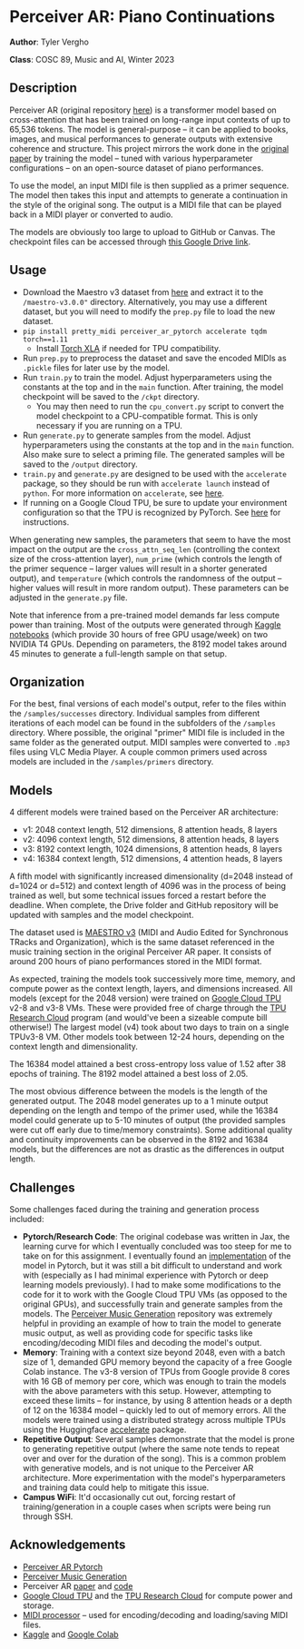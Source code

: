 # Perceiver AR: Piano Continuations
**Author**: Tyler Vergho

**Class**: COSC 89, Music and AI, Winter 2023

## Description

Perceiver AR (original repository [here](https://github.com/google-research/perceiver-ar)) is a transformer model based on cross-attention that has been trained on long-range input contexts of up to 65,536 tokens. The model is general-purpose – it can be applied to books, images, and musical performances to generate outputs with extensive coherence and structure. This project mirrors the work done in the [original paper](https://arxiv.org/abs/2202.07765) by training the model – tuned with various hyperparameter configurations – on an open-source dataset of piano performances.

To use the model, an input MIDI file is then supplied as a primer sequence. The model then takes this input and attempts to generate a continuation in the style of the original song. The output is a MIDI file that can be played back in a MIDI player or converted to audio. 

The models are obviously too large to upload to GitHub or Canvas. The checkpoint files can be accessed through [this Google Drive link](https://drive.google.com/drive/folders/19weYvxuSZro-UoMWZ235VFbnxypz6gvw?usp=share_link).

## Usage
- Download the Maestro v3 dataset from [here](https://magenta.tensorflow.org/datasets/maestro#v300) and extract it to the `/maestro-v3.0.0"` directory. Alternatively, you may use a different dataset, but you will need to modify the `prep.py` file to load the new dataset.
- `pip install pretty_midi perceiver_ar_pytorch accelerate tqdm torch==1.11`
  - Install [Torch XLA](https://github.com/pytorch/xla) if needed for TPU compatibility.
- Run `prep.py` to preprocess the dataset and save the encoded MIDIs as `.pickle` files for later use by the model.
- Run `train.py` to train the model. Adjust hyperparameters using the constants at the top and in the `main` function. After training, the model checkpoint will be saved to the `/ckpt` directory.
  - You may then need to run the `cpu_convert.py` script to convert the model checkpoint to a CPU-compatible format. This is only necessary if you are running on a TPU.
- Run `generate.py` to generate samples from the model. Adjust hyperparameters using the constants at the top and in the `main` function. Also make sure to select a priming file. The generated samples will be saved to the `/output` directory.
- `train.py` and `generate.py` are designed to be used with the `accelerate` package, so they should be run with `accelerate launch` instead of `python`. For more information on `accelerate`, see [here](https://huggingface.co/docs/accelerate/).
- If running on a Google Cloud TPU, be sure to update your environment configuration so that the TPU is recognized by PyTorch. See [here](https://cloud.google.com/tpu/docs/pytorch-xla-ug-tpu-vm) for instructions.

When generating new samples, the parameters that seem to have the most impact on the output are the `cross_attn_seq_len` (controlling the context size of the cross-attention layer), `num_prime` (which controls the length of the primer sequence – larger values will result in a shorter generated output), and `temperature` (which controls the randomness of the output – higher values will result in more random output). These parameters can be adjusted in the `generate.py` file.

Note that inference from a pre-trained model demands far less compute power than training. Most of the outputs were generated through [Kaggle notebooks](https://www.kaggle.com/docs/notebooks) (which provide 30 hours of free GPU usage/week) on two NVIDIA T4 GPUs. Depending on parameters, the 8192 model takes around 45 minutes to generate a full-length sample on that setup.

## Organization

For the best, final versions of each model's output, refer to the files within the `/samples/successes` directory. Individual samples from different iterations of each model can be found in the subfolders of the `/samples` directory. Where possible, the original "primer" MIDI file is included in the same folder as the generated output. MIDI samples were converted to `.mp3` files using VLC Media Player. A couple common primers used across models are included in the `/samples/primers` directory.

## Models

4 different models were trained based on the Perceiver AR architecture:
- v1: 2048 context length, 512 dimensions, 8 attention heads, 8 layers
- v2: 4096 context length, 512 dimensions, 8 attention heads, 8 layers
- v3: 8192 context length, 1024 dimensions, 8 attention heads, 8 layers
- v4: 16384 context length, 512 dimensions, 4 attention heads, 8 layers

A fifth model with significantly increased dimensionality (d=2048 instead of d=1024 or d=512) and context length of 4096 was in the process of being trained as well, but some technical issues forced a restart before the deadline. When complete, the Drive folder and GitHub repository will be updated with samples and the model checkpoint.

The dataset used is [MAESTRO v3](https://magenta.tensorflow.org/datasets/maestro#v300) (MIDI and Audio Edited for Synchronous TRacks and Organization), which is the same dataset referenced in the music training section in the original Perceiver AR paper. It consists of around 200 hours of piano performances stored in the MIDI format.

As expected, training the models took successively more time, memory, and compute power as the context length, layers, and dimensions increased. All models (except for the 2048 version) were trained on [Google Cloud TPU](https://cloud.google.com/tpu) v2-8 and v3-8 VMs. These were provided free of charge through the [TPU Research Cloud](https://sites.research.google/trc/about/) program (and would've been a sizeable compute bill otherwise!) The largest model (v4) took about two days to train on a single TPUv3-8 VM. Other models took between 12-24 hours, depending on the context length and dimensionality.

The 16384 model attained a best cross-entropy loss value of 1.52 after 38 epochs of training. The 8192 model attained a best loss of 2.05.

The most obvious difference between the models is the length of the generated output. The 2048 model generates up to a 1 minute output depending on the length and tempo of the primer used, while the 16384 model could generate up to 5-10 minutes of output (the provided samples were cut off early due to time/memory constraints). Some additional quality and continuity improvements can be observed in the 8192 and 16384 models, but the differences are not as drastic as the differences in output length.

## Challenges

Some challenges faced during the training and generation process included:
- **Pytorch/Research Code**: The original codebase was written in Jax, the learning curve for which I eventually concluded was too steep for me to take on for this assignment. I eventually found an [implementation](https://github.com/lucidrains/perceiver-ar-pytorch) of the model in Pytorch, but it was still a bit difficult to understand and work with (especially as I had minimal experience with Pytorch or deep learning models previously). I had to make some modifications to the code for it to work with the Google Cloud TPU VMs (as opposed to the original GPUs), and successfully train and generate samples from the models. The [Perceiver Music Generation](https://github.com/feizc/Perceiver-Music-Generation) repository was extremely helpful in providing an example of how to train the model to generate music output, as well as providing code for specific tasks like encoding/decoding MIDI files and decoding the model's output.
- **Memory**: Training with a context size beyond 2048, even with a batch size of 1, demanded GPU memory beyond the capacity of a free Google Colab instance. The v3-8 version of TPUs from Google provide 8 cores with 16 GB of memory per core, which was enough to train the models with the above parameters with this setup. However, attempting to exceed these limits – for instance, by using 8 attention heads or a depth of 12 on the 16384 model – quickly led to out of memory errors. All the models were trained using a distributed strategy across multiple TPUs using the Huggingface [accelerate](https://huggingface.co/docs/accelerate/package_reference/accelerator) package. 
- **Repetitive Output**: Several samples demonstrate that the model is prone to generating repetitive output (where the same note tends to repeat over and over for the duration of the song). This is a common problem with generative models, and is not unique to the Perceiver AR architecture. More experimentation with the model's hyperparameters and training data could help to mitigate this issue.
- **Campus WiFi**: It'd occasionally cut out, forcing restart of training/generation in a couple cases when scripts were being run through SSH.

## Acknowledgements
- [Perceiver AR Pytorch](https://github.com/lucidrains/perceiver-ar-pytorch)
- [Perceiver Music Generation](https://github.com/feizc/Perceiver-Music-Generation)
- Perceiver AR [paper](https://arxiv.org/abs/2202.07765) and [code](https://github.com/google-research/perceiver-ar)
- [Google Cloud TPU](https://cloud.google.com/tpu) and the [TPU Research Cloud](https://sites.research.google/trc/about/) for compute power and storage.
- [MIDI processor](https://github.com/jason9693/midi-neural-processor) – used for encoding/decoding and loading/saving MIDI files.
- [Kaggle](https://www.kaggle.com/docs/notebooks) and [Google Colab](https://colab.research.google.com/)